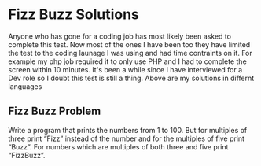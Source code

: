 <h1>Fizz Buzz Solutions</h1>
<p>
  Anyone who has gone for a coding job has most likely been asked to complete this test.  Now most of the ones I have been too they have limited the test to the coding launage I was using and had time contraints on it.  For example my php job required it to only use PHP and I had to complete the screen within 10 minutes.  It's been a while since I have interviewed for a Dev role so I doubt this test is still a thing.  Above are my solutions in differnt languages  
</p>

<h2>Fizz Buzz Problem</h2>
<p>Write a program that prints the numbers from 1 to 100. But for multiples of three print “Fizz” instead of the number and for the multiples of five print “Buzz”. For numbers which are multiples of both three and five print “FizzBuzz”.</p>


